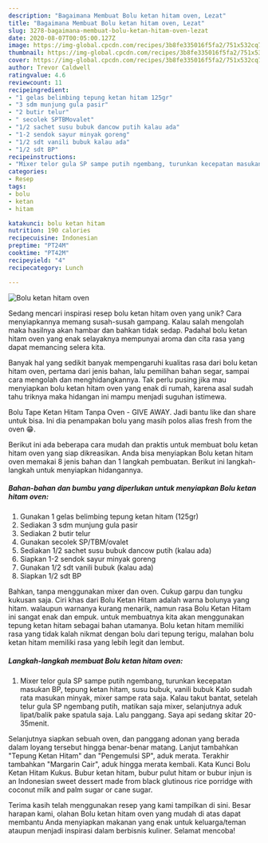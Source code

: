 ```yaml
---
description: "Bagaimana Membuat Bolu ketan hitam oven, Lezat"
title: "Bagaimana Membuat Bolu ketan hitam oven, Lezat"
slug: 3278-bagaimana-membuat-bolu-ketan-hitam-oven-lezat
date: 2020-08-07T00:05:00.127Z
image: https://img-global.cpcdn.com/recipes/3b8fe335016f5fa2/751x532cq70/bolu-ketan-hitam-oven-foto-resep-utama.jpg
thumbnail: https://img-global.cpcdn.com/recipes/3b8fe335016f5fa2/751x532cq70/bolu-ketan-hitam-oven-foto-resep-utama.jpg
cover: https://img-global.cpcdn.com/recipes/3b8fe335016f5fa2/751x532cq70/bolu-ketan-hitam-oven-foto-resep-utama.jpg
author: Trevor Caldwell
ratingvalue: 4.6
reviewcount: 11
recipeingredient:
- "1 gelas belimbing tepung ketan hitam 125gr"
- "3 sdm munjung gula pasir"
- "2 butir telur"
- " secolek SPTBMovalet"
- "1/2 sachet susu bubuk dancow putih kalau ada"
- "1-2 sendok sayur minyak goreng"
- "1/2 sdt vanili bubuk kalau ada"
- "1/2 sdt BP"
recipeinstructions:
- "Mixer telor gula SP sampe putih ngembang, turunkan kecepatan masukan BP, tepung ketan hitam, susu bubuk, vanili bubuk Kalo sudah rata masukan minyak, mixer sampe rata saja. Kalau takut bantat, setelah telur gula SP ngembang putih, matikan saja mixer, selanjutnya aduk lipat/balik pake spatula saja. Lalu panggang. Saya api sedang skitar 20-35menit."
categories:
- Resep
tags:
- bolu
- ketan
- hitam

katakunci: bolu ketan hitam 
nutrition: 190 calories
recipecuisine: Indonesian
preptime: "PT24M"
cooktime: "PT42M"
recipeyield: "4"
recipecategory: Lunch

---
```



![Bolu ketan hitam oven](https://img-global.cpcdn.com/recipes/3b8fe335016f5fa2/751x532cq70/bolu-ketan-hitam-oven-foto-resep-utama.jpg)

Sedang mencari inspirasi resep bolu ketan hitam oven yang unik? Cara menyiapkannya memang susah-susah gampang. Kalau salah mengolah maka hasilnya akan hambar dan bahkan tidak sedap. Padahal bolu ketan hitam oven yang enak selayaknya mempunyai aroma dan cita rasa yang dapat memancing selera kita.

Banyak hal yang sedikit banyak mempengaruhi kualitas rasa dari bolu ketan hitam oven, pertama dari jenis bahan, lalu pemilihan bahan segar, sampai cara mengolah dan menghidangkannya. Tak perlu pusing jika mau menyiapkan bolu ketan hitam oven yang enak di rumah, karena asal sudah tahu triknya maka hidangan ini mampu menjadi suguhan istimewa.

Bolu Tape Ketan Hitam Tanpa Oven - GIVE AWAY. Jadi bantu like dan share untuk bisa. Ini dia penampakan bolu yang masih polos alias fresh from the oven 😁.


Berikut ini ada beberapa cara mudah dan praktis untuk membuat bolu ketan hitam oven yang siap dikreasikan. Anda bisa menyiapkan Bolu ketan hitam oven memakai 8 jenis bahan dan 1 langkah pembuatan. Berikut ini langkah-langkah untuk menyiapkan hidangannya.

<!--inarticleads1-->

##### Bahan-bahan dan bumbu yang diperlukan untuk menyiapkan Bolu ketan hitam oven:

1. Gunakan 1 gelas belimbing tepung ketan hitam (125gr)
1. Sediakan 3 sdm munjung gula pasir
1. Sediakan 2 butir telur
1. Gunakan  secolek SP/TBM/ovalet
1. Sediakan 1/2 sachet susu bubuk dancow putih (kalau ada)
1. Siapkan 1-2 sendok sayur minyak goreng
1. Gunakan 1/2 sdt vanili bubuk (kalau ada)
1. Siapkan 1/2 sdt BP


Bahkan, tanpa menggunakan mixer dan oven. Cukup garpu dan tungku kukusan saja. Ciri khas dari Bolu Ketan Hitam adalah warna bolunya yang hitam. walaupun warnanya kurang menarik, namun rasa Bolu Ketan Hitam ini sangat enak dan empuk. untuk membuatnya kita akan menggunakan tepung ketan hitam sebagai bahan utamanya. Bolu ketan hitam memiliki rasa yang tidak kalah nikmat dengan bolu dari tepung terigu, malahan bolu ketan hitam memiliki rasa yang lebih legit dan lembut. 

<!--inarticleads2-->

##### Langkah-langkah membuat Bolu ketan hitam oven:

1. Mixer telor gula SP sampe putih ngembang, turunkan kecepatan masukan BP, tepung ketan hitam, susu bubuk, vanili bubuk Kalo sudah rata masukan minyak, mixer sampe rata saja. Kalau takut bantat, setelah telur gula SP ngembang putih, matikan saja mixer, selanjutnya aduk lipat/balik pake spatula saja. Lalu panggang. Saya api sedang skitar 20-35menit.


Selanjutnya siapkan sebuah oven, dan panggang adonan yang berada dalam loyang tersebut hingga benar-benar matang. Lanjut tambahkan &#34;Tepung Ketan Hitam&#34; dan &#34;Pengemulsi SP&#34;, aduk merata. Terakhir tambahkan &#34;Margarin Cair&#34;, aduk hingga merata kembali. Kata Kunci Bolu Ketan Hitam Kukus. Bubur ketan hitam, bubur pulut hitam or bubur injun is an Indonesian sweet dessert made from black glutinous rice porridge with coconut milk and palm sugar or cane sugar. 

Terima kasih telah menggunakan resep yang kami tampilkan di sini. Besar harapan kami, olahan Bolu ketan hitam oven yang mudah di atas dapat membantu Anda menyiapkan makanan yang enak untuk keluarga/teman ataupun menjadi inspirasi dalam berbisnis kuliner. Selamat mencoba!
